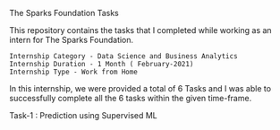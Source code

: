 The Sparks Foundation Tasks

This repository contains the tasks that I completed while working as an intern for The Sparks Foundation.

    Internship Category - Data Science and Business Analytics
    Internship Duration - 1 Month ( February-2021)
    Internship Type - Work from Home
In this internship, we were provided a total of 6 Tasks and I was able to successfully complete all the 6 tasks within the given time-frame.

 Task-1 : Prediction using Supervised ML
 
 
 
